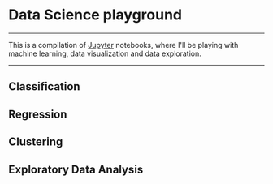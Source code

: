 # Data Science playground
-----
This is a compilation of [Jupyter](jupyter.org) notebooks, where I'll be playing with machine learning, data visualization and data exploration.

-----

## Classification

## Regression

## Clustering

## Exploratory Data Analysis
